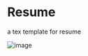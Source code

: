 # Resume
a tex template for resume


![image](https://github.com/user-attachments/assets/ced90672-0f18-4e68-b974-87716f845b94)
